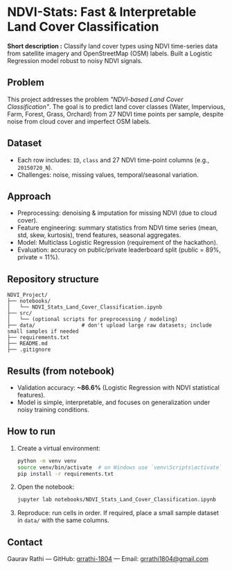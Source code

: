 # NDVI-Stats: Fast & Interpretable Land Cover Classification

**Short description :**
Classify land cover types using NDVI time-series data from satellite imagery and OpenStreetMap (OSM) labels. Built a Logistic Regression model robust to noisy NDVI signals.

## Problem
This project addresses the  problem *"NDVI-based Land Cover Classification"*. The goal is to predict land cover classes (Water, Impervious, Farm, Forest, Grass, Orchard) from 27 NDVI time points per sample, despite noise from cloud cover and imperfect OSM labels.

## Dataset
- Each row includes: `ID`, `class` and 27 NDVI time-point columns (e.g., `20150720_N`).
- Challenges: noise, missing values, temporal/seasonal variation.

## Approach
- Preprocessing: denoising & imputation for missing NDVI (due to cloud cover).
- Feature engineering: summary statistics from NDVI time series (mean, std, skew, kurtosis), trend features, seasonal aggregates.
- Model: Multiclass Logistic Regression (requirement of the hackathon).
- Evaluation: accuracy on public/private leaderboard split (public = 89%, private = 11%).

## Repository structure
```
NDVI_Project/
├── notebooks/
│   └── NDVI_Stats_Land_Cover_Classification.ipynb
├── src/
│   └── (optional scripts for preprocessing / modeling)
├── data/               # don't upload large raw datasets; include small samples if needed
├── requirements.txt
├── README.md
├── .gitignore
```

## Results (from notebook)
- Validation accuracy: **~86.6%** (Logistic Regression with NDVI statistical features).
- Model is simple, interpretable, and focuses on generalization under noisy training conditions.

## How to run
1. Create a virtual environment:
   ```bash
   python -m venv venv
   source venv/bin/activate  # on Windows use `venv\Scripts\activate`
   pip install -r requirements.txt
   ```
2. Open the notebook:
   ```bash
   jupyter lab notebooks/NDVI_Stats_Land_Cover_Classification.ipynb
   ```
3. Reproduce: run cells in order. If required, place a small sample dataset in `data/` with the same columns.

## Contact
Gaurav Rathi — GitHub: [grrathi-1804](https://github.com/grrathi-1804) — Email: grrathi1804@gmail.com
